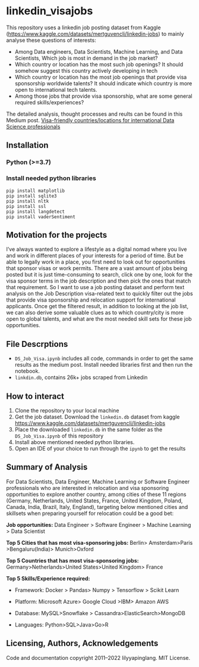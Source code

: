 # linkedin_visajobs
This repository uses a linkedin job posting dataset from Kaggle (https://www.kaggle.com/datasets/mertguvencli/linkedin-jobs) to mainly analyse these questions of interests:
- Among Data engineers, Data Scientists, Machine Learning, and Data Scientists, Which job is most in demand in the job market?
- Which country or location has the most such job openings? It should somehow suggest this country actively developing in tech
- Which country or location has the most job openings that provide visa sponsorship worldwide talents? It should indicate which country is more open to international tech talents.
- Among those jobs that provide visa sponsorship, what are some general required skills/experiences?

The detailed analysis, thought processes and reults can be found in this Medium post. [Visa-friendly countries/locations for international Data Science professionals]( https://medium.com/@lilyyapinglang/visa-friendly-countries-locations-for-international-data-science-professionals-97989aef5a8c)
## Installation

### Python (>=3.7)
### Install needed python libraries 

```
pip install matplotlib
pip install sqlite3
pip install nltk
pip install ssl
pip install langdetect
pip install vaderSentiment
```

## Motivation for the projects

I’ve always wanted to explore a lifestyle as a digital nomad where you live and work in different places of your interests for a period of time. But be able to legally work in a place, you first need to look out for opportunities that sponsor visas or work permits. There are a vast amount of jobs being posted but it is just time-consuming to search, click one by one, look for the visa sponsor terms in the job description and then pick the ones that match that requirement. So I want to use a job posting dataset and perform text analysis on the Job Description visa-related text to quickly filter out the jobs that provide visa sponsorship and relocation support for international applicants. Once get the filtered result, in addition to looking at the job list, we can also derive some valuable clues as to which country/city is more open to global talents, and what are the most needed skill sets for these job opportunities. 

## File Descrptions
- `DS_Job_Visa.ipynb` includes all code, commands in order to get the same results as the medium post. Install needed libraries first and then run the notebook. 
- `linkdin.db`, contains 26k+ jobs scraped from Linkedin

## How to interact
1. Clone the repository to your local machine
2. Get the job dataset. Download the `linkedin.db` dataset from kaggle https://www.kaggle.com/datasets/mertguvencli/linkedin-jobs
3. Place the downloaded `linkedin.db` in the same folder as the `DS_Job_Visa.ipynb` of this repository
4. Install above mentioned needed python libraries.
5. Open an IDE of your choice to run through the `ipynb` to get the results

## Summary of Analysis
For Data Scientists, Data Engineer, Machine Learning or Software Engineer professionals who are interested in relocation and visa sponsoring opportunities to explore another country, among cities of these 11 regions (Germany, Netherlands, United States, France, United Kingdom, Poland, Canada, India, Brazil, Italy, England), targeting below mentioned cities and skillsets when preparing yourself for relocation could be a good bet:

**Job opportunities:**
Data Engineer > Software Engineer > Machine Learning > Data Scientist

**Top 5 Cities that has most visa-sponsoring jobs:**
Berlin> Amsterdam>Paris >Bengaluru(India)> Munich>Oxford

**Top 5 Countries that has most visa-sponsoring jobs:**
Germany>Netherlands>United States>United Kingdom> France

**Top 5 Skills/Experience required:**
- Framework: Docker > Pandas> Numpy > Tensorflow > Scikit Learn

- Platform: Microsoft Azure> Google Cloud >IBM> Amazon AWS

- Database: MySQL>Snowflake > Cassandra>ElasticSearch>MongoDB

- Languages: Python>SQL>Java>Go>R
## Licensing, Authors, Acknowledgements
Code and documentation copyright 2011–2022 lilyyapinglang. MIT License. 
